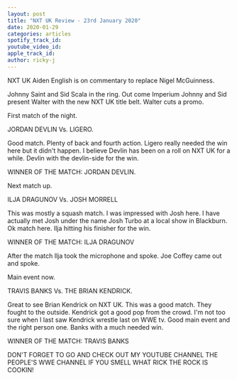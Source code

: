 ```yaml
---
layout: post
title: "NXT UK Review - 23rd January 2020"
date: 2020-01-29
categories: articles
spotify_track_id:
youtube_video_id:
apple_track_id:
author: ricky-j
---
```

NXT UK Aiden English is on commentary to replace Nigel McGuinness. 

Johnny Saint and Sid Scala in the ring. Out come Imperium Johnny and Sid present Walter with the new NXT UK title belt. Walter cuts a promo. 

First match of the night. 

JORDAN DEVLIN Vs. LIGERO. 

Good match. Plenty of back and fourth action. Ligero really needed the win here but it didn't happen. I believe Devlin has been on a roll on NXT UK for a while. Devlin with the devlin-side for the win. 

WINNER OF THE MATCH: JORDAN DEVLIN. 

Next match up. 

ILJA DRAGUNOV Vs. JOSH MORRELL 

This was mostly a squash match. I was impressed with Josh here. I have actually met Josh under the name Josh Turbo at a local show in Blackburn. Ok match here. Ilja hitting his finisher for the win.

WINNER OF THE MATCH: ILJA DRAGUNOV 

After the match Ilja took the microphone and spoke. Joe Coffey came out and spoke. 

Main event now. 

TRAVIS BANKS Vs. THE BRIAN KENDRICK. 

Great to see Brian Kendrick on NXT UK. This was a good match. They fought to the outside. Kendrick got a good pop from the crowd. I'm not too sure when I last saw Kendrick wrestle last on WWE tv. Good main event and the right person one. Banks with a much needed win. 

WINNER OF THE MATCH: TRAVIS BANKS 

DON'T FORGET TO GO AND CHECK OUT MY YOUTUBE CHANNEL THE PEOPLE'S WWE CHANNEL IF YOU SMELL WHAT RICK THE ROCK IS COOKIN!